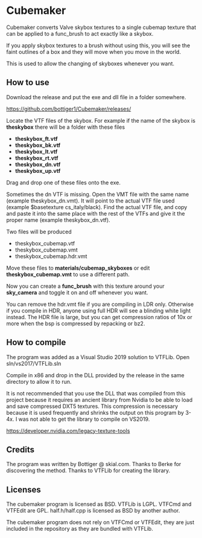 # Cubemaker

Cubemaker converts Valve skybox textures to a single cubemap texture that can be applied to a func_brush to act exactly like a skybox.

If you apply skybox textures to a brush without using this, you will see the faint outlines of a box and they will move when you move in the world.

This is used to allow the changing of skyboxes whenever you want.

## How to use

Download the release and put the exe and dll file in a folder somewhere.

https://github.com/bottiger1/Cubemaker/releases/

Locate the VTF files of the skybox. For example if the name of the skybox is **theskybox** there will be a folder with these files

* **theskybox_ft.vtf** 
* **theskybox_bk.vtf** 
* **theskybox_lt.vtf** 
* **theskybox_rt.vtf** 
* **theskybox_dn.vtf** 
* **theskybox_up.vtf**

Drag and drop one of these files onto the exe. 

Sometimes the dn VTF is missing. Open the VMT file with the same name (example theskybox_dn.vmt). It will point to the actual 
VTF file used (example $basetexture cs_italy/black). Find the actual VTF file, and copy and paste it into the same place
with the rest of the VTFs and give it the proper name (example theskybox_dn.vtf).

Two files will be produced

* theskybox_cubemap.vtf
* theskybox_cubemap.vmt
* theskybox_cubemap.hdr.vmt

Move these files to **materials/cubemap_skyboxes** or edit **theskybox_cubemap.vmt** to use a different path.

Now you can create a **func_brush** with this texture around your **sky_camera** and toggle it on and off whenever you want.

You can remove the hdr.vmt file if you are compiling in LDR only. Otherwise if you compile in HDR, anyone using full HDR will
see a blinding white light instead. The HDR file is large, but you can get compression ratios of 10x or more when the bsp is
compressed by repacking or bz2.

## How to compile

The program was added as a Visual Studio 2019 solution to VTFLib. Open sln/vs2017/VTFLib.sln

Compile in x86 and drop in the DLL provided by the release in the same directory to allow it to run.

It is not recommended that you use the DLL that was compiled from this project because it requires an ancient library
from Nvidia to be able to load and save compressed DXT5 textures. This compression is necessary because
it is used frequently and shrinks the output on this program by 3-4x. I was not able to get the library to compile on VS2019.

https://developer.nvidia.com/legacy-texture-tools

## Credits

The program was written by Bottiger @ skial.com. Thanks to Berke for discovering the method. Thanks to VTFLib for creating the library.

## Licenses

The cubemaker program is licensed as BSD. VTFLib is LGPL. VTFCmd and VTFEdit are GPL. half.h/half.cpp is licensed as BSD by another author.

The cubemaker program does not rely on VTFCmd or VTFEdit, they are just included in the repository as they are bundled with VTFLib.